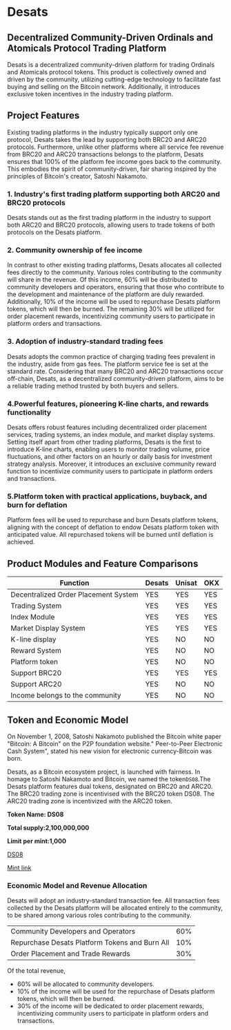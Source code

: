 # Desats

## Decentralized Community-Driven Ordinals and Atomicals Protocol Trading Platform

Desats is a decentralized community-driven platform for trading Ordinals and Atomicals protocol tokens. This product is collectively owned and driven by the community, utilizing cutting-edge technology to facilitate fast buying and selling on the Bitcoin network. Additionally, it introduces exclusive token incentives in the industry trading platform.

## Project Features

Existing trading platforms in the industry typically support only one protocol, Desats takes the lead by supporting both BRC20 and ARC20 protocols. Furthermore, unlike other platforms where all service fee revenue from BRC20 and ARC20 transactions belongs to the platform, Desats ensures that 100% of the platform fee income goes back to the community. This embodies the spirit of community-driven, fair sharing inspired by the principles of Bitcoin's creator, Satoshi Nakamoto.

 ### 1. Industry's first trading platform supporting both ARC20 and BRC20 protocols
 
Desats stands out as the first trading platform in the industry to support both ARC20 and BRC20 protocols, allowing users to trade tokens of both protocols on the Desats platform.

### 2. Community ownership of fee income

In contrast to other existing trading platforms, Desats allocates all collected fees directly to the community. Various roles contributing to the community will share in the revenue. Of this income, 60% will be distributed to community developers and operators, ensuring that those who contribute to the development and maintenance of the platform are duly rewarded. Additionally, 10% of the income will be used to repurchase Desats platform tokens, which will then be burned. The remaining 30% will be utilized for order placement rewards, incentivizing community users to participate in platform orders and transactions.

### 3. Adoption of industry-standard trading fees

Desats adopts the common practice of charging trading fees prevalent in the industry, aside from gas fees. The platform service fee is set at the standard rate. Considering that many BRC20 and ARC20 transactions occur off-chain, Desats, as a decentralized community-driven platform, aims to be a reliable trading method trusted by both buyers and sellers.

### 4.Powerful features, pioneering K-line charts, and rewards functionality

Desats offers robust features including decentralized order placement services, trading systems, an index module, and market display systems. Setting itself apart from other trading platforms, Desats is the first to introduce K-line charts, enabling users to monitor trading volume, price fluctuations, and other factors on an hourly or daily basis for investment strategy analysis. Moreover, it introduces an exclusive community reward function to incentivize community users to participate in platform orders and transactions.

### 5.Platform token with practical applications, buyback, and burn for deflation

Platform fees will be used to repurchase and burn Desats platform tokens, aligning with the concept of deflation to endow Desats platform token with anticipated value. All repurchased tokens will be burned until deflation is achieved.



## Product Modules and Feature Comparisons

|Function                  | Desats | Unisat |  OKX | 
|  -------------------------  | ----  | ----  | ----  |
| Decentralized Order Placement System | YES | YES | YES |
| Trading System  | YES | YES | YES |
| Index Module    | YES | YES | YES |
| Market Display System  | YES | YES | YES |
| K-line display   | YES | NO | NO |
| Reward System    | YES  |NO  | NO  |
| Platform token   |YES  | NO  | NO  |
| Support  BRC20   |YES  | YES  | YES  |
| Support  ARC20   |YES  | NO  | NO  |
| Income belongs to the community  | YES | NO | NO |



## Token and Economic Model

On November 1, 2008, Satoshi Nakamoto published the Bitcoin white paper "Bitcoin: A Bitcoin" on the P2P foundation website." Peer-to-Peer Electronic Cash System", stated his new vision for electronic currency-Bitcoin was born.

Desats, as a Bitcoin ecosystem project, is launched with fairness. In homage to Satoshi Nakamoto and Bitcoin, we named the token`DS08`.The Desats platform features dual tokens, designated on BRC20 and ARC20. The BRC20 trading zone is incentivised with the BRC20 token DS08. The ARC20 trading zone is incentivized with the ARC20 token.

**Token Name: DS08**

**Total supply:2,100,000,000**

**Limit per mint:1,000**

[DS08](https://unisat.io/brc20/DS08)

[Mint link](https://geniidata.com/ordinals/tick/DS08)


### Economic Model and Revenue Allocation

Desats will adopt an industry-standard transaction fee. All transaction fees collected by the Desats platform will be allocated entirely to the community, to be shared among various roles contributing to the community.

|                  |  | 
|  -------------------------  | ----  | 
| Community Developers and Operators | 60% |
| Repurchase Desats Platform Tokens and Burn All | 10% |
| Order Placement and Trade Rewards | 30% |

Of the total revenue, 
+ 60% will be allocated to community developers. 
+ 10% of the income will be used for the repurchase of Desats platform tokens, which will then be burned. 
+ 30% of the income will be dedicated to order placement rewards, incentivizing community users to participate in platform orders and transactions.




